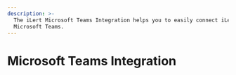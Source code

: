 ```yaml
---
description: >-
  The iLert Microsoft Teams Integration helps you to easily connect iLert with
  Microsoft Teams.
---
```


# Microsoft Teams Integration


